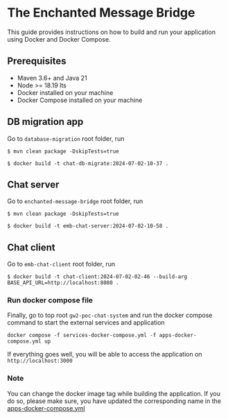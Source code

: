 # The Enchanted Message Bridge

This guide provides instructions on how to build and run your application using Docker and Docker Compose.

## Prerequisites

- Maven 3.6+ and Java 21
- Node >= 18.19 lts
- Docker installed on your machine
- Docker Compose installed on your machine

## DB migration app

Go to `database-migration` root folder, run

```
$ mvn clean package -DskipTests=true

$ docker build -t chat-db-migrate:2024-07-02-10-37 .
```

## Chat server

Go to `enchanted-message-bridge` root folder, run

```
$ mvn clean package -DskipTests=true

$ docker build -t emb-chat-server:2024-07-02-10-58 .
```

## Chat client

Go to `emb-chat-client` root folder, run

```
$ docker build -t chat-client:2024-07-02-02-46 --build-arg BASE_API_URL=http://localhost:8080 .
```

### Run docker compose file

Finally, go to top root `gw2-poc-chat-system` and run the docker compose command
to start the external services and application

```
docker compose -f services-docker-compose.yml -f apps-docker-compose.yml up
```

If everything goes well, you will be able to access the application on `http://localhost:3000`

### Note

You can change the docker image tag while building the application.
If you do so, please make sure, you have updated the corresponding name in the
[apps-docker-compose.yml](apps-docker-compose.yml)